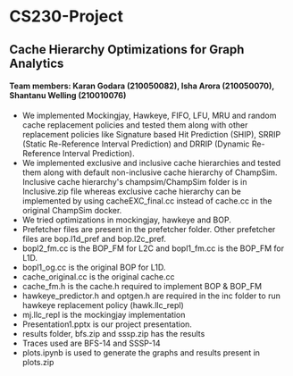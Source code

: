 # CS230-Project
## Cache Hierarchy Optimizations for Graph Analytics
#### Team members: Karan Godara (210050082), Isha Arora (210050070), Shantanu Welling (210010076)
* We implemented Mockingjay, Hawkeye, FIFO, LFU, MRU and random cache replacement policies and tested them along with other replacement policies like Signature based Hit Prediction (SHIP), SRRIP (Static Re-Reference Interval Prediction) and DRRIP (Dynamic Re-Reference Interval Prediction). <br>
* We implemented exclusive and inclusive cache hierarchies and tested them along with default non-inclusive cache hierarchy of ChampSim. Inclusive cache hierarchy's champsim/ChampSim folder is in Inclusive.zip file whereas exclusive cache hierarchy can be implemented by using cacheEXC_final.cc instead of cache.cc in the original ChampSim docker. <br>
* We tried optimizations in mockingjay, hawkeye and BOP.<br>
* Prefetcher files are present in the prefetcher folder. Other prefetcher files are bop.l1d_pref and bop.l2c_pref. <br>
* bopl2_fm.cc is the BOP_FM for L2C and bopl1_fm.cc is the BOP_FM for L1D. <br>
* bopl1_og.cc is the original BOP for L1D.<br> 
* cache_original.cc is the original cache.cc <br>
* cache_fm.h is the cache.h required to implement BOP & BOP_FM <br>
* hawkeye_predictor.h and optgen.h are required in the inc folder to run hawkeye replacement policy (hawk.llc_repl)<br>
* mj.llc_repl is the mockingjay implementation<br>
* Presentation1.pptx is our project presentation.<br>
* results folder, bfs.zip and sssp.zip has the results<br>
* Traces used are BFS-14 and SSSP-14<br>
* plots.ipynb is used to generate the graphs and results present in plots.zip

